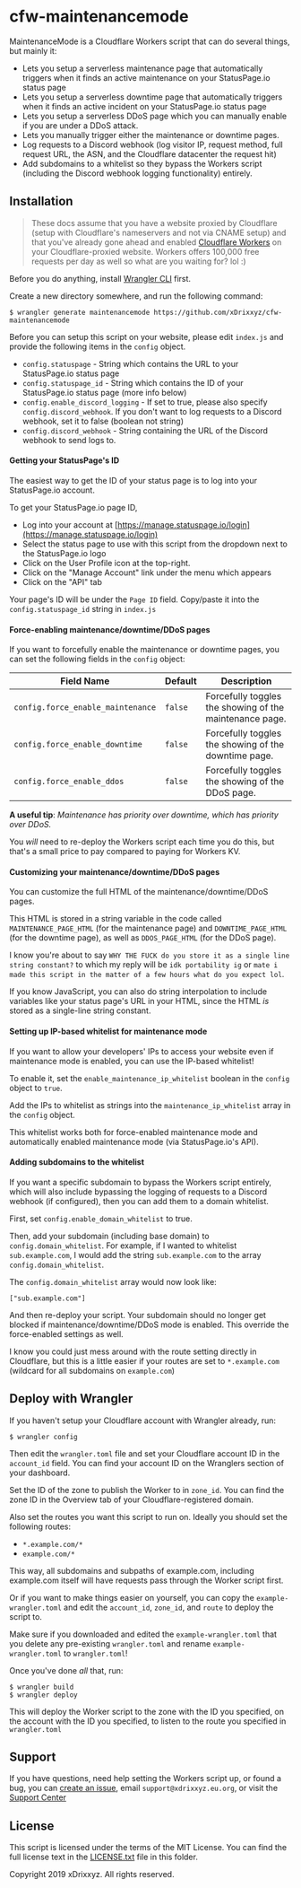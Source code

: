 # cfw-maintenancemode

MaintenanceMode is a Cloudflare Workers script that can do several things, but mainly it:

- Lets you setup a serverless maintenance page that automatically triggers when it finds an active maintenance on your StatusPage.io status page
- Lets you setup a serverless downtime page that automatically triggers when it finds an active incident on your StatusPage.io status page
- Lets you setup a serverless DDoS page which you can manually enable if you are under a DDoS attack.
- Lets you manually trigger either the maintenance or downtime pages.
- Log requests to a Discord webhook (log visitor IP, request method, full request URL, the ASN, and the Cloudflare datacenter the request hit)
- Add subdomains to a whitelist so they bypass the Workers script (including the Discord webhook logging functionality) entirely.

## Installation
> These docs assume that you have a website proxied by Cloudflare (setup with Cloudflare's nameservers and not via CNAME setup) and that you've already gone ahead and enabled [Cloudflare Workers](https://cloudflare.com/workers) on your Cloudflare-proxied website. Workers offers 100,000 free requests per day as well so what are you waiting for? lol :)

Before you do anything, install [Wrangler CLI](https://github.com/cloudflare/wrangler) first.

Create a new directory somewhere, and run the following command:

```
$ wrangler generate maintenancemode https://github.com/xDrixxyz/cfw-maintenancemode
```

Before you can setup this script on your website, please edit `index.js` and provide the following items in the `config` object.

- `config.statuspage` - String which contains the URL to your StatusPage.io status page
- `config.statuspage_id` - String which contains the ID of your StatusPage.io status page (more info below)
- `config.enable_discord_logging` - If set to true, please also specify `config.discord_webhook`. If you don't want to log requests to a Discord webhook, set it to false (boolean not string)
- `config.discord_webhook` - String containing the URL of the Discord webhook to send logs to.

#### Getting your StatusPage's ID

The easiest way to get the ID of your status page is to log into your StatusPage.io account.

To get your StatusPage.io page ID,

- Log into your account at [https://manage.statuspage.io/login](https://manage.statuspage.io/login)
- Select the status page to use with this script from the dropdown next to the StatusPage.io logo
- Click on the User Profile icon at the top-right.
- Click on the "Manage Account" link under the menu which appears
- Click on the "API" tab

Your page's ID will be under the `Page ID` field. Copy/paste it into the `config.statuspage_id` string in `index.js`

#### Force-enabling maintenance/downtime/DDoS pages

If you want to forcefully enable the maintenance or downtime pages, you can set the following fields in the `config` object:

| Field Name | Default | Description |
|------------|---------|-------------|
| `config.force_enable_maintenance` | `false` | Forcefully toggles the showing of the maintenance page. |
| `config.force_enable_downtime` | `false` | Forcefully toggles the showing of the downtime page. |
| `config.force_enable_ddos` | `false` | Forcefully toggles the showing of the DDoS page. |

**A useful tip**: *Maintenance has priority over downtime, which has priority over DDoS.*

You _will_ need to re-deploy the Workers script each time you do this, but that's a small price to pay compared to paying for Workers KV.

#### Customizing your maintenance/downtime/DDoS pages

You can customize the full HTML of the maintenance/downtime/DDoS pages.

This HTML is stored in a string variable in the code called `MAINTENANCE_PAGE_HTML` (for the maintenance page) and `DOWNTIME_PAGE_HTML` (for the downtime page), as well as `DDOS_PAGE_HTML` (for the DDoS page).

I know you're about to say `WHY THE FUCK do you store it as a single line string constant?` to which my reply will be `idk portability ig` or `mate i made this script in the matter of a few hours what do you expect lol`.

If you know JavaScript, you can also do string interpolation to include variables like your status page's URL in your HTML, since the HTML _is_ stored as a single-line string constant.

#### Setting up IP-based whitelist for maintenance mode
If you want to allow your developers' IPs to access your website even if maintenance mode is enabled, you can use the IP-based whitelist!

To enable it, set the `enable_maintenance_ip_whitelist` boolean in the `config` object to `true`.

Add the IPs to whitelist as strings into the `maintenance_ip_whitelist` array in the `config` object.

This whitelist works both for force-enabled maintenance mode and automatically enabled maintenance mode (via StatusPage.io's API).

#### Adding subdomains to the whitelist
If you want a specific subdomain to bypass the Workers script entirely, which will also include bypassing the logging of requests to a Discord webhook (if configured), then you can add them to a domain whitelist.

First, set `config.enable_domain_whitelist` to true.

Then, add your subdomain (including base domain) to `config.domain_whitelist`. For example, if I wanted to whitelist `sub.example.com`, I would add the string `sub.example.com` to the array `config.domain_whitelist`.

The `config.domain_whitelist` array would now look like:
```
["sub.example.com"]
```

And then re-deploy your script. Your subdomain should no longer get blocked if maintenance/downtime/DDoS mode is enabled. This override the force-enabled settings as well.

I know you could just mess around with the route setting directly in Cloudflare, but this is a little easier if your routes are set to `*.example.com` (wildcard for all subdomains on `example.com`)

## Deploy with Wrangler

If you haven't setup your Cloudflare account with Wrangler already, run:

```
$ wrangler config
```

Then edit the `wrangler.toml` file and set your Cloudflare account ID in the `account_id` field. You can find your account ID on the Wranglers section of your dashboard.

Set the ID of the zone to publish the Worker to in `zone_id`. You can find the zone ID in the Overview tab of your Cloudflare-registered domain.

Also set the routes you want this script to run on. Ideally you should set the following routes:

- `*.example.com/*`
- `example.com/*`

This way, all subdomains and subpaths of example.com, including example.com itself will have requests pass through the Worker script first.

Or if you want to make things easier on yourself, you can copy the `example-wrangler.toml` and edit the `account_id`, `zone_id`, and `route` to deploy the script to.

Make sure if you downloaded and edited the `example-wrangler.toml` that you delete any pre-existing `wrangler.toml` and rename `example-wrangler.toml` to `wrangler.toml`!

Once you've done _all_ that, run:

```
$ wrangler build
$ wrangler deploy
```

This will deploy the Worker script to the zone with the ID you specified, on the account with the ID you specified, to listen to the route you specified in `wrangler.toml`

## Support

If you have questions, need help setting the Workers script up, or found a bug, you can [create an issue](https://github.com/xDrixxyz/cfw-maintenancemode), email `support@xdrixxyz.eu.org`, or visit the [Support Center](https://support.xdrixxyz.eu.org)

## License

This script is licensed under the terms of the MIT License. You can find the full license text in the [LICENSE.txt](./LICENSE.txt) file in this folder.

Copyright 2019 xDrixxyz. All rights reserved.
